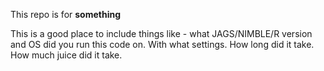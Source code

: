 This repo is for **something**

This is a good place to include things like - what JAGS/NIMBLE/R version and OS did you run this code on. With what settings. How long did it take. How much juice did it take. 
